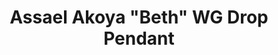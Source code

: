 ---
title: 'Assael Akoya "Beth" WG Drop Pendant'
description: 'Refined and feminine, the Beth Pendant is everyday elegance.'
specs: 'Single Akoya Cultured Pearl, 8.0 - 8.5mm, set in 18K White gold with 1 Diamond accent, .07 ctw.'
images:
  - image_path: /uploads/assael-akoya-beth-wg-drop-pendant.jpg
order_number: 5
categories:
---